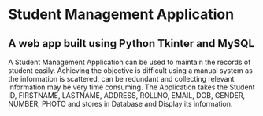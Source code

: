 
# Student Management Application

## A web app built using Python Tkinter and MySQL

A Student Management Application can be used to maintain the records of student easily. Achieving the objective is difficult using a manual system as the information is scattered, can be redundant and collecting relevant information may be very time consuming. 
The Application takes the Student ID, FIRSTNAME, LASTNAME, ADDRESS, ROLLNO, EMAIL, DOB, GENDER, NUMBER, PHOTO and stores in Database and Display its information.

